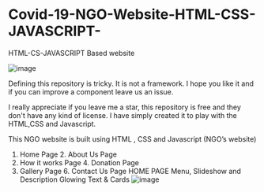 # Covid-19-NGO-Website-HTML-CSS-JAVASCRIPT-
HTML-CS-JAVASCRIPT Based website

![image](https://user-images.githubusercontent.com/64529469/105627556-a64d8600-5e5d-11eb-8468-c0eab2dc2992.png)

Defining this repository is tricky. It is not a framework. I hope you like it and if you can improve a component leave us an issue.

I really appreciate if you leave me a star, this repository is free and they don't have any kind of license. I have simply created it to play with the HTML,CSS and Javascript.

This NGO website is built using HTML , CSS and Javascript
 (NGO’s website)	
1. Home Page	 			2. About Us Page
3. How it works Page		4. Donation Page
5. Gallery Page			6. Contact Us Page
HOME PAGE 
Menu, Slideshow and Description Glowing Text & Cards
![image](https://user-images.githubusercontent.com/64529469/105627680-44415080-5e5e-11eb-9499-10a13257d30b.png)
